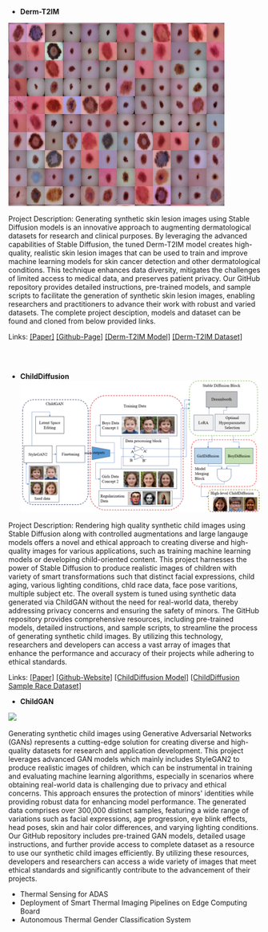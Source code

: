 - <strong>Derm-T2IM </strong>

![](/static/assets/img/Derm-T2IM.png)

Project Description: Generating synthetic skin lesion images using Stable Diffusion models is an innovative approach to augmenting dermatological datasets for research and clinical purposes. By leveraging the advanced capabilities of Stable Diffusion, the tuned Derm-T2IM model creates high-quality, realistic skin lesion images that can be used to train and improve machine learning models for skin cancer detection and other dermatological conditions. This technique enhances data diversity, mitigates the challenges of limited access to medical data, and preserves patient privacy. Our GitHub repository provides detailed instructions, pre-trained models, and sample scripts to facilitate the generation of synthetic skin lesion images, enabling researchers and practitioners to advance their work with robust and varied datasets.
The complete project desciption, models and dataset can be found and cloned from below provided links.

Links: </strong> [[Paper]](https://arxiv.org/abs/2401.05159)  </strong> [[Github-Page]](https://github.com/MAli-Farooq/Derm-T2IM)  </strong> [[Derm-T2IM Model]](https://huggingface.co/MAli-Farooq/Derm-T2IM)  </strong> [[Derm-T2IM Dataset]](https://huggingface.co/datasets/MAli-Farooq/Derm-T2IM-Dataset)


<br>
<br>

- <strong>ChildDiffusion </strong>
![](/static/assets/img/Child-Figure-Block-Diagram.png)

Project Description: Rendering high quality synthetic child images using Stable Diffusion along with controlled augmentations and large langauge models offers a novel and ethical approach to creating diverse and high-quality images for various applications, such as training machine learning models or developing child-oriented content. This project harnesses the power of Stable Diffusion to produce realistic images of children with variety of smart transformations such that distinct facial expressions, child aging, various lighting conditions, chld race data, face pose varitions, multiple subject etc. The overall system is tuned using synthetic data generated via ChildGAN without the need for real-world data, thereby addressing privacy concerns and ensuring the safety of minors. The GitHub repository provides comprehensive resources, including pre-trained models, detailed instructions, and sample scripts, to streamline the process of generating synthetic child images. By utilizing this technology, researchers and developers can access a vast array of images that enhance the performance and accuracy of their projects while adhering to ethical standards.

Links: </strong> [[Paper]](https://arxiv.org/abs/2406.11592)  </strong> [[Github-Website]](https://mali-farooq.github.io/childdiffusion/)  </strong> [[ChildDiffusion Model]](https://huggingface.co/MAli-Farooq/ChildDiffusion/tree/main)  </strong> [[ChildDiffusion Sample Race Dataset]](https://huggingface.co/datasets/MAli-Farooq/ChildDiffusion_Race_Dataset)
 
-  <strong>ChildGAN </strong>

![](/static/assets/img/3.png)

Generating synthetic child images using Generative Adversarial Networks (GANs) represents a cutting-edge solution for creating diverse and high-quality datasets for research and application development. This project leverages advanced GAN models which mainly includes StyleGAN2 to produce realistic images of children, which can be instrumental in training and evaluating machine learning algorithms, especially in scenarios where obtaining real-world data is challenging due to privacy and ethical concerns. This approach ensures the protection of minors' identities while providing robust data for enhancing model performance. The generated data comprises over 300,000 distinct samples, featuring a wide range of variations such as facial expressions, age progression, eye blink effects, head poses, skin and hair color differences, and varying lighting conditions. Our GitHub repository includes pre-trained GAN models, detailed usage instructions, and further provide access to complete dataset as a resource to use our synthetic child images efficiently. By utilizing these resources, developers and researchers can access a wide variety of images that meet ethical standards and significantly contribute to the advancement of their projects.







  
- Thermal Sensing for ADAS
- Deployment of Smart Thermal Imaging Pipelines on Edge Computing Board
- Autonomous Thermal Gender Classification System

